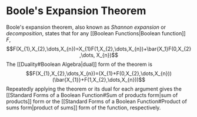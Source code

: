 # Boole's Expansion Theorem
Boole's expansion theorem, also known as *Shannon expansion* or *decomposition*, states that for any [[Boolean Functions|Boolean function]] $F$,
$$F(X_{1},X_{2},\dots,X_{n})=X_{1}F(1,X_{2},\dots,X_{n})+\bar{X_1}F(0,X_{2},\dots, X_{n})$$
The [[Duality#Boolean Algebra|dual]] form of the theorem is
$$F(X_{1},X_{2},\dots,X_{n})=(X_{1}+F(0,X_{2},\dots,X_{n}))(\bar{X_{1}}+F(1,X_{2},\dots,X_{n}))$$
Repeatedly applying the theorem or its dual for each argument gives the [[Standard Forms of a Boolean Function#Sum of products form|sum of products]] form or the [[Standard Forms of a Boolean Function#Product of sums form|product of sums]] form of the function, respectively.